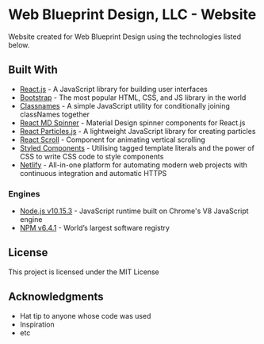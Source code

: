 # Web Blueprint Design, LLC - Website

Website created for Web Blueprint Design using the technologies listed below.

## Built With

- [React.js](https://reactjs.org/) - A JavaScript library for building user interfaces
- [Bootstrap](https://getbootstrap.com/) - The most popular HTML, CSS, and JS library in the world
- [Classnames](https://www.npmjs.com/package/classnames) - A simple JavaScript utility for conditionally joining classNames together
- [React MD Spinner](https://github.com/tsuyoshiwada/react-md-spinner) - Material Design spinner components for React.js
- [React Particles.js](https://vincentgarreau.com/particles.js/) - A lightweight JavaScript library for creating particles
- [React Scroll](https://www.npmjs.com/package/react-scroll) - Component for animating vertical scrolling
- [Styled Components](https://www.styled-components.com/) - Utilising tagged template literals and the power of CSS to write CSS code to style components
- [Netlify](https://www.netlify.com/) - All-in-one platform for automating modern web projects with continuous integration and automatic HTTPS

### Engines

- [Node.js v10.15.3](https://nodejs.org/en/) - JavaScript runtime built on Chrome's V8 JavaScript engine
- [NPM v6.4.1](https://www.npmjs.com/) - World’s largest software registry

## License

This project is licensed under the MIT License

## Acknowledgments

- Hat tip to anyone whose code was used
- Inspiration
- etc
